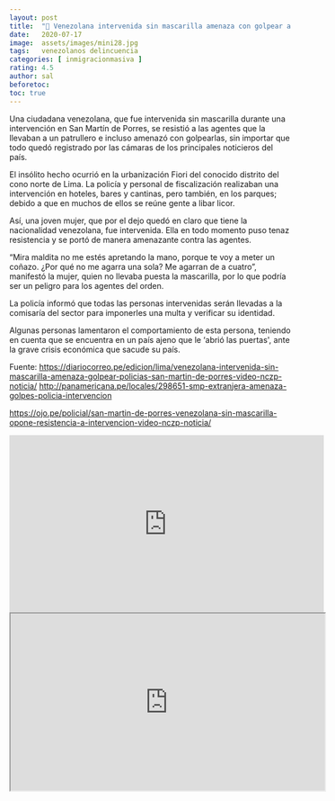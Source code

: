 ```yaml
---
layout: post
title:  "🔴 Venezolana intervenida sin mascarilla amenaza con golpear a policías en SMP (VIDEO) "
date:   2020-07-17
image:  assets/images/mini28.jpg
tags:   venezolanos delincuencia
categories: [ inmigracionmasiva ]
rating: 4.5
author: sal
beforetoc:
toc: true
---
```

  Una ciudadana venezolana, que fue intervenida sin mascarilla durante una intervención en San Martín de Porres, se resistió a las agentes que la llevaban a un patrullero e incluso amenazó con golpearlas, sin importar que todo quedó registrado por las cámaras de los principales noticieros del país.

  El insólito hecho ocurrió en la urbanización Fiori del conocido distrito del cono norte de Lima. La policía y personal de fiscalización realizaban una intervención en hoteles, bares y cantinas, pero también, en los parques; debido a que en muchos de ellos se reúne gente a libar licor.

  Así, una joven mujer, que por el dejo quedó en claro que tiene la nacionalidad venezolana, fue intervenida. Ella en todo momento puso tenaz resistencia y se portó de manera amenazante contra las agentes.

  “Mira maldita no me estés apretando la mano, porque te voy a meter un coñazo. ¿Por qué no me agarra una sola? Me agarran de a cuatro”, manifestó la mujer, quien no llevaba puesta la mascarilla, por lo que podría ser un peligro para los agentes del orden.

  La policía informó que todas las personas intervenidas serán llevadas a la comisaría del sector para imponerles una multa y verificar su identidad.

  Algunas personas lamentaron el comportamiento de esta persona, teniendo en cuenta que se encuentra en un país ajeno que le ‘abrió las puertas', ante la grave crisis económica que sacude su país.

  Fuente:
  https://diariocorreo.pe/edicion/lima/venezolana-intervenida-sin-mascarilla-amenaza-golpear-policias-san-martin-de-porres-video-nczp-noticia/
  http://panamericana.pe/locales/298651-smp-extranjera-amenaza-golpes-policia-intervencion

  https://ojo.pe/policial/san-martin-de-porres-venezolana-sin-mascarilla-opone-resistencia-a-intervencion-video-nczp-noticia/

<iframe width="560" height="315" src="https://www.youtube.com/embed/En5-Zb1jnzg" frameborder="0" allow="accelerometer; autoplay; encrypted-media; gyroscope; picture-in-picture" allowfullscreen></iframe>

<iframe id="lbry-iframe" width="560" height="315" src="https://lbry.tv/$/embed/venezolana-intervenida-amenaza-agredir-a-policias-en-SMP/e0520d59afd576bea86913a773573e965304e9ea" allowfullscreen></iframe>
